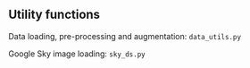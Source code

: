 ## Utility functions 

Data loading, pre-processing and augmentation: `data_utils.py`

Google Sky image loading:
`sky_ds.py`